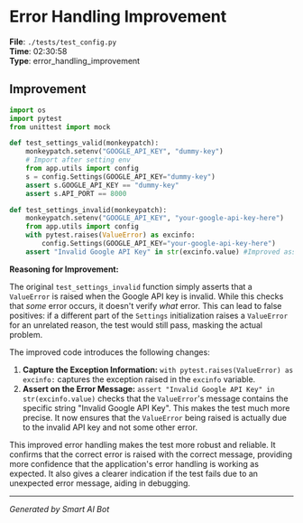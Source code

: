 # Error Handling Improvement

**File**: `./tests/test_config.py`  
**Time**: 02:30:58  
**Type**: error_handling_improvement

## Improvement

```python
import os
import pytest
from unittest import mock

def test_settings_valid(monkeypatch):
    monkeypatch.setenv("GOOGLE_API_KEY", "dummy-key")
    # Import after setting env
    from app.utils import config
    s = config.Settings(GOOGLE_API_KEY="dummy-key")
    assert s.GOOGLE_API_KEY == "dummy-key"
    assert s.API_PORT == 8000

def test_settings_invalid(monkeypatch):
    monkeypatch.setenv("GOOGLE_API_KEY", "your-google-api-key-here")
    from app.utils import config
    with pytest.raises(ValueError) as excinfo:
        config.Settings(GOOGLE_API_KEY="your-google-api-key-here")
    assert "Invalid Google API Key" in str(excinfo.value) #Improved assertion to check message
```

**Reasoning for Improvement:**

The original `test_settings_invalid` function simply asserts that a `ValueError` is raised when the Google API key is invalid. While this checks that *some* error occurs, it doesn't verify *what* error.  This can lead to false positives: if a different part of the `Settings` initialization raises a `ValueError` for an unrelated reason, the test would still pass, masking the actual problem.

The improved code introduces the following changes:

1. **Capture the Exception Information:** `with pytest.raises(ValueError) as excinfo:` captures the exception raised in the `excinfo` variable.
2. **Assert on the Error Message:** `assert "Invalid Google API Key" in str(excinfo.value)` checks that the `ValueError`'s message contains the specific string "Invalid Google API Key".  This makes the test much more precise.  It now ensures that the `ValueError` being raised is actually due to the invalid API key and not some other error.

This improved error handling makes the test more robust and reliable.  It confirms that the correct error is raised with the correct message, providing more confidence that the application's error handling is working as expected. It also gives a clearer indication if the test fails due to an unexpected error message, aiding in debugging.

---
*Generated by Smart AI Bot*
